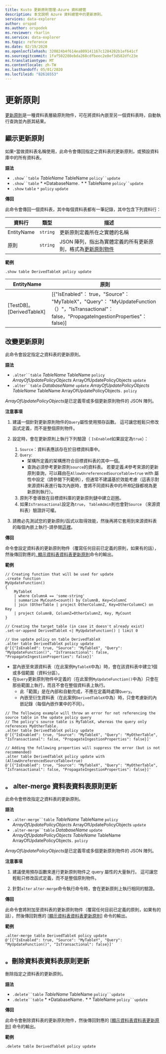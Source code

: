 ```yaml
---
title: Kusto 更新原則管理-Azure 資料總管
description: 本文說明 Azure 資料總管中的更新原則。
services: data-explorer
author: orspod
ms.author: orspodek
ms.reviewer: rkarlin
ms.service: data-explorer
ms.topic: reference
ms.date: 02/19/2020
ms.openlocfilehash: 320824b4f614ea809141167c1284282b1ef641cf
ms.sourcegitcommit: 1faf502280ebda268cdfbeec2e8ef3d582dfc23e
ms.translationtype: MT
ms.contentlocale: zh-TW
ms.lasthandoff: 05/01/2020
ms.locfileid: "82616553"
---
```

# <a name="update-policy"></a>更新原則

[更新原則](updatepolicy.md)是一種資料表層級原則物件，可在將資料內嵌至另一個資料表時，自動執行查詢並內嵌其結果。

## <a name="show-update-policy"></a>顯示更新原則

如果`*`當做資料表名稱使用，此命令會傳回指定之資料表的更新原則，或預設資料庫中的所有資料表。

**語法**

* `.show``table` *TableName* TableName `policy``update`
* `.show``table` * *DatabaseName`.` * * TableName `policy``update`
* `.show` `table` `*` `policy` `update`

**傳回**

此命令會傳回一個資料表，其中每個資料表都有一筆記錄，其中包含下列資料行：

|資料行    |類型    |描述                                                                                                                                                           |
|----------|--------|----------------------------------------------------------------------------------------------------------------------------------------------------------------------|
|EntityName|`string`|更新原則定義所在之實體的名稱                                                                                                                |
|原則  |`string`|JSON 陣列，指出為實體定義的所有更新原則，格式為[更新原則物件](updatepolicy.md#the-update-policy-object)|

**範例**

```kusto
.show table DerivedTableX policy update 
```

|EntityName        |原則                                                                                                                                    |
|------------------|--------------------------------------------------------------------------------------------------------------------------------------------|
|[TestDB]。[DerivedTableX]|[{"IsEnabled"： true，"Source"： "MyTableX"，"Query"： "MyUpdateFunction （）"，"IsTransactional"： false，"PropagateIngestionProperties"： false}]|

## <a name="alter-update-policy"></a>改變更新原則

此命令會設定指定之資料表的更新原則。

**語法**

* `.alter``table` *TableName* TableName `policy` *ArrayOfUpdatePolicyObjects* ArrayOfUpdatePolicyObjects `update`
* `.alter``table` *DatabaseName* `update` *ArrayOfUpdatePolicyObjects* *TableName* TableName ArrayOfUpdatePolicyObjects`.` `policy`

*ArrayOfUpdatePolicyObjects*是已定義零或多個更新原則物件的 JSON 陣列。

**注意事項**

1. 建議一個針對更新原則物件的`Query`屬性使用預存函數。
   這可讓您輕鬆只修改函式定義，而不是整個原則物件。

2. 設定時，會在更新原則上執行下列驗證（ `IsEnabled`如果設定為`true`）：
    1. `Source`：資料表應該存在於目標資料庫中。
    2. `Query`: 
        * 架構所定義的架構應符合目標資料表的其中一個。 
        * 查詢必須參考更新原則`source`的資料表。 若要定義*未*參考來源的更新原則查詢，可以藉由在`AllowUnreferencedSourceTable=true` with 屬性中設定（請參閱下列範例），但通常不建議基於效能考慮（這表示對來源資料表進行每次內嵌時，會將不同資料表中的*所有*記錄都視為更新原則執行）。
    3. 原則不會導致在目標資料庫的更新原則鏈中建立迴圈。
    4. 如果`IsTransactional`設定為`true`， `TableAdmin`則也會對`Source` （來源資料表）驗證許可權。
  
3. 請務必先測試您的更新原則/函式以取得效能，然後再將它套用到來源資料表的每個內嵌上執行-請參閱[這裡](updatepolicy.md#testing-an-update-policys-performance-impact)。

**傳回**

命令會設定資料表的更新原則物件（覆寫任何目前已定義的原則，如果有的話），然後傳回對應的[. 顯示資料表資料表更新原則](#show-update-policy)命令的輸出。

**範例**

```kusto
// Creating function that will be used for update
.create function 
MyUpdateFunction()
{
    MyTableX
    | where ColumnA == 'some-string'
    | summarize MyCount=count() by ColumnB, Key=ColumnC
    | join (OtherTable | project OtherColumnZ, Key=OtherColumnC) on Key
    | project ColumnB, ColumnZ=OtherColumnZ, Key, MyCount
}

// Creating the target table (in case it doesn't already exist)
.set-or-append DerivedTableX <| MyUpdateFunction() | limit 0

// Use update policy on table DerivedTableX
.alter table DerivedTableX policy update
@'[{"IsEnabled": true, "Source": "MyTableX", "Query": "MyUpdateFunction()", "IsTransactional": false, "PropagateIngestionProperties": false}]'
```

- 當內嵌至來源資料表（在此案例`MyTableX`中為）時，會在該資料表中建立1個或多個範圍（資料分區）。
- 在`Query`更新原則物件中定義的（在此案例`MyUpdateFunction()`中為）只會在那些範圍上執行，而且不會在整個資料表上執行。
  - 此「範圍」是在內部和自動完成，不應在定義時處理`Query`。
  - 內嵌至衍生資料表（在此案例`DerivedTableX`中為）時，只會考慮新的內嵌記錄（每個內嵌作業中的不同）。


```kusto
// The following example will throw an error for not referencing the source table in the update policy query
// The policy's source table is MyTableX, whereas the query only references MyOtherTable. 
.alter table DerivedTableX policy update
@'[{"IsEnabled": true, "Source": "MyTableX", "Query": "MyOtherTable", "IsTransactional": false, "PropagateIngestionProperties": false}]'

// Adding the following properties will suppress the error (but is not recommended)
.alter table DerivedTableX policy update with (AllowUnreferencedSourceTable=true)
@'[{"IsEnabled": true, "Source": "MyTableX", "Query": "MyOtherTable", "IsTransactional": false, "PropagateIngestionProperties": false}]'

```

## <a name="alter-merge-table-table-policy-update"></a>。 alter-merge 資料表資料表原則更新

此命令會修改指定之資料表的更新原則。

**語法**

* `.alter-merge``table` *TableName* TableName `policy` *ArrayOfUpdatePolicyObjects* ArrayOfUpdatePolicyObjects `update`
* `.alter-merge``table` *DatabaseName* `update` *ArrayOfUpdatePolicyObjects* *TableName* TableName ArrayOfUpdatePolicyObjects`.` `policy`

*ArrayOfUpdatePolicyObjects*是已定義零或多個更新原則物件的 JSON 陣列。

**注意事項**

1. 建議使用預存函數來進行更新原則物件之 query 屬性的大量執行。 這可讓您輕鬆只修改函式定義，而不是整個原則物件。

2. 針對`alter` `alter-merge`命令執行命令時，會在更新原則上執行相同的驗證。

**傳回**

此命令會將附加至資料表的更新原則物件（覆寫任何目前已定義的原則，如果有的話），然後傳回對應的 [[顯示資料表資料表更新原則](#show-update-policy)] 命令的輸出。

**範例**

```kusto
.alter-merge table DerivedTableX policy update 
@'[{"IsEnabled": true, "Source": "MyTableY", "Query": "MyUpdateFunction()", "IsTransactional": false}]'  
``` 

## <a name="delete-table-table-policy-update"></a>。刪除資料表資料表原則更新

刪除指定之資料表的更新原則。

**語法**

* `.delete``table` *TableName* TableName `policy``update`
* `.delete``table` * *DatabaseName`.` * * TableName `policy``update`

**傳回**

此命令會刪除資料表的更新原則物件，然後傳回對應的 [[顯示資料表資料表更新原則](#show-update-policy)] 命令的輸出。

**範例**

```kusto
.delete table DerivedTableX policy update 
```